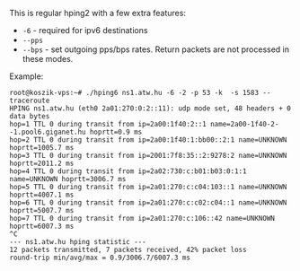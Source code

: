 This is regular hping2 with a few extra features:

* `-6` - required for ipv6 destinations
* `--pps`
* `--bps` - set outgoing pps/bps rates. Return packets are not processed in these modes.

Example:

    root@koszik-vps:~# ./hping6 ns1.atw.hu -6 -2 -p 53 -k  -s 1583 --traceroute
    HPING ns1.atw.hu (eth0 2a01:270:0:2::11): udp mode set, 48 headers + 0 data bytes
    hop=1 TTL 0 during transit from ip=2a00:1f40:2::1 name=2a00-1f40-2--1.pool6.giganet.hu hoprtt=0.9 ms
    hop=2 TTL 0 during transit from ip=2a00:1f40:1:bb00::2:1 name=UNKNOWN hoprtt=1005.7 ms
    hop=3 TTL 0 during transit from ip=2001:7f8:35::2:9278:2 name=UNKNOWN hoprtt=2011.2 ms
    hop=4 TTL 0 during transit from ip=2a02:730:c:b01:b03:0:1:1 name=UNKNOWN hoprtt=3006.7 ms
    hop=5 TTL 0 during transit from ip=2a01:270:c:c04:103::1 name=UNKNOWN hoprtt=4007.1 ms
    hop=6 TTL 0 during transit from ip=2a01:270:c:c02:c04::1 name=UNKNOWN hoprtt=5007.7 ms
    hop=7 TTL 0 during transit from ip=2a01:270:c:106::42 name=UNKNOWN hoprtt=6007.3 ms
    ^C
    --- ns1.atw.hu hping statistic ---
    12 packets transmitted, 7 packets received, 42% packet loss
    round-trip min/avg/max = 0.9/3006.7/6007.3 ms
